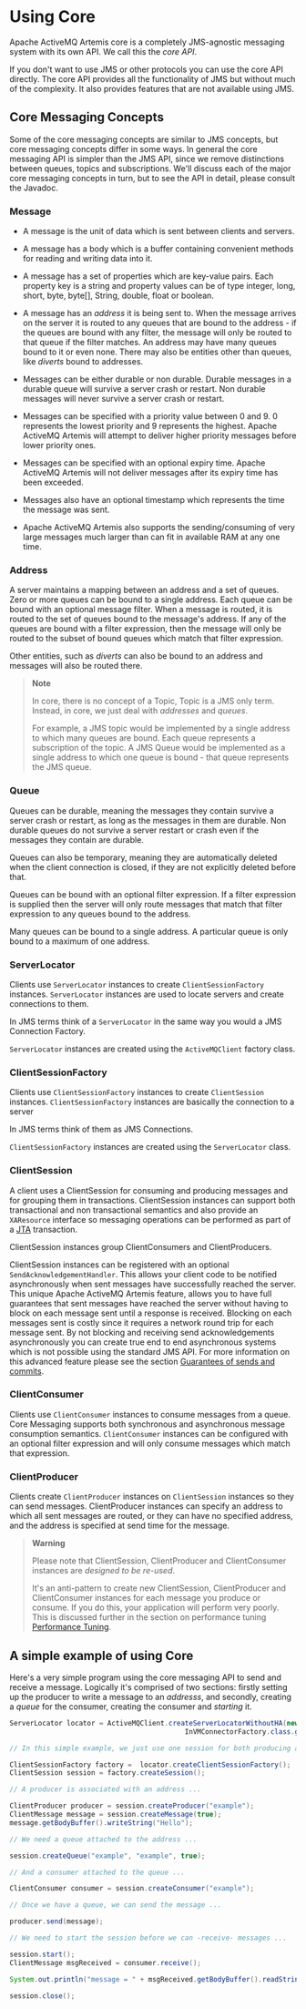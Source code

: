 # Using Core

Apache ActiveMQ Artemis core is a completely JMS-agnostic messaging system with its own
API. We call this the *core API*.

If you don't want to use JMS or other protocols you can use the core API directly. The core
API provides all the functionality of JMS but without much of the
complexity. It also provides features that are not available using JMS.

## Core Messaging Concepts

Some of the core messaging concepts are similar to JMS concepts, but
core messaging concepts differ in some ways. In general the core
messaging API is simpler than the JMS API, since we remove distinctions
between queues, topics and subscriptions. We'll discuss each of the
major core messaging concepts in turn, but to see the API in detail,
please consult the Javadoc.

### Message

-   A message is the unit of data which is sent between clients and
    servers.

-   A message has a body which is a buffer containing convenient methods
    for reading and writing data into it.

-   A message has a set of properties which are key-value pairs. Each
    property key is a string and property values can be of type integer,
    long, short, byte, byte[], String, double, float or boolean.

-   A message has an *address* it is being sent to. When the message
    arrives on the server it is routed to any queues that are bound to
    the address - if the queues are bound with any filter, the message
    will only be routed to that queue if the filter matches. An address
    may have many queues bound to it or even none. There may also be
    entities other than queues, like *diverts* bound to addresses.

-   Messages can be either durable or non durable. Durable messages in a
    durable queue will survive a server crash or restart. Non durable
    messages will never survive a server crash or restart.

-   Messages can be specified with a priority value between 0 and 9. 0
    represents the lowest priority and 9 represents the highest.
    Apache ActiveMQ Artemis will attempt to deliver higher priority messages before
    lower priority ones.

-   Messages can be specified with an optional expiry time. Apache ActiveMQ Artemis
    will not deliver messages after its expiry time has been exceeded.

-   Messages also have an optional timestamp which represents the time
    the message was sent.

-   Apache ActiveMQ Artemis also supports the sending/consuming of very large messages
    much larger than can fit in available RAM at any one time.

### Address

A server maintains a mapping between an address and a set of queues.
Zero or more queues can be bound to a single address. Each queue can be
bound with an optional message filter. When a message is routed, it is
routed to the set of queues bound to the message's address. If any of
the queues are bound with a filter expression, then the message will
only be routed to the subset of bound queues which match that filter
expression.

Other entities, such as *diverts* can also be bound to an address and
messages will also be routed there.

> **Note**
>
> In core, there is no concept of a Topic, Topic is a JMS only term.
> Instead, in core, we just deal with *addresses* and *queues*.
>
> For example, a JMS topic would be implemented by a single address to
> which many queues are bound. Each queue represents a subscription of
> the topic. A JMS Queue would be implemented as a single address to
> which one queue is bound - that queue represents the JMS queue.

### Queue

Queues can be durable, meaning the messages they contain survive a
server crash or restart, as long as the messages in them are durable.
Non durable queues do not survive a server restart or crash even if the
messages they contain are durable.

Queues can also be temporary, meaning they are automatically deleted
when the client connection is closed, if they are not explicitly deleted
before that.

Queues can be bound with an optional filter expression. If a filter
expression is supplied then the server will only route messages that
match that filter expression to any queues bound to the address.

Many queues can be bound to a single address. A particular queue is only
bound to a maximum of one address.

### ServerLocator

Clients use `ServerLocator` instances to create `ClientSessionFactory`
instances. `ServerLocator` instances are used to locate servers and
create connections to them.

In JMS terms think of a `ServerLocator` in the same way you would a JMS
Connection Factory.

`ServerLocator` instances are created using the `ActiveMQClient` factory
class.

### ClientSessionFactory

Clients use `ClientSessionFactory` instances to create `ClientSession`
instances. `ClientSessionFactory` instances are basically the connection
to a server

In JMS terms think of them as JMS Connections.

`ClientSessionFactory` instances are created using the `ServerLocator`
class.

### ClientSession

A client uses a ClientSession for consuming and producing messages and
for grouping them in transactions. ClientSession instances can support
both transactional and non transactional semantics and also provide an
`XAResource` interface so messaging operations can be performed as part
of a
[JTA](http://www.oracle.com/technetwork/java/javaee/tech/jta-138684.html)
transaction.

ClientSession instances group ClientConsumers and ClientProducers.

ClientSession instances can be registered with an optional
`SendAcknowledgementHandler`. This allows your client code to be
notified asynchronously when sent messages have successfully reached the
server. This unique Apache ActiveMQ Artemis feature, allows you to have full guarantees
that sent messages have reached the server without having to block on
each message sent until a response is received. Blocking on each
messages sent is costly since it requires a network round trip for each
message sent. By not blocking and receiving send acknowledgements
asynchronously you can create true end to end asynchronous systems which
is not possible using the standard JMS API. For more information on this
advanced feature please see the section [Guarantees of sends and commits](send-guarantees.md).

### ClientConsumer

Clients use `ClientConsumer` instances to consume messages from a queue.
Core Messaging supports both synchronous and asynchronous message
consumption semantics. `ClientConsumer` instances can be configured with
an optional filter expression and will only consume messages which match
that expression.

### ClientProducer

Clients create `ClientProducer` instances on `ClientSession` instances
so they can send messages. ClientProducer instances can specify an
address to which all sent messages are routed, or they can have no
specified address, and the address is specified at send time for the
message.

> **Warning**
>
> Please note that ClientSession, ClientProducer and ClientConsumer
> instances are *designed to be re-used*.
>
> It's an anti-pattern to create new ClientSession, ClientProducer and
> ClientConsumer instances for each message you produce or consume. If
> you do this, your application will perform very poorly. This is
> discussed further in the section on performance tuning [Performance Tuning](perf-tuning.md).

## A simple example of using Core

Here's a very simple program using the core messaging API to send and
receive a message. Logically it's comprised of two sections: firstly
setting up the producer to write a message to an *addresss*, and
secondly, creating a *queue* for the consumer, creating the consumer and
*starting* it.
``` java
ServerLocator locator = ActiveMQClient.createServerLocatorWithoutHA(new TransportConfiguration(
                                           InVMConnectorFactory.class.getName()));

// In this simple example, we just use one session for both producing and receiving

ClientSessionFactory factory =  locator.createClientSessionFactory();
ClientSession session = factory.createSession();

// A producer is associated with an address ...

ClientProducer producer = session.createProducer("example");
ClientMessage message = session.createMessage(true);
message.getBodyBuffer().writeString("Hello");

// We need a queue attached to the address ...

session.createQueue("example", "example", true);

// And a consumer attached to the queue ...

ClientConsumer consumer = session.createConsumer("example");

// Once we have a queue, we can send the message ...

producer.send(message);

// We need to start the session before we can -receive- messages ...

session.start();
ClientMessage msgReceived = consumer.receive();

System.out.println("message = " + msgReceived.getBodyBuffer().readString());

session.close();
```
